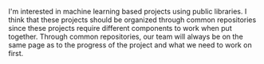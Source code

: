 I'm interested in machine learning based projects using public libraries. I think that these projects should be organized through common repositories since these projects require different components to work when put together. Through common repositories, our team will always be on the same page as to the progress of the project and what we need to work on first.
